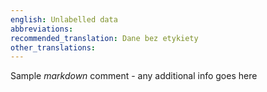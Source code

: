 ```yaml
---
english: Unlabelled data
abbreviations:
recommended_translation: Dane bez etykiety
other_translations:
---
```

Sample *markdown* comment - any additional info goes here
